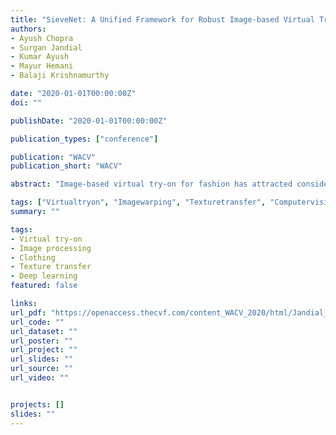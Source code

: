 ```yaml
---
title: "SieveNet: A Unified Framework for Robust Image-based Virtual Try-On"
authors:
- Ayush Chopra
- Surgan Jandial
- Kumar Ayush
- Mayur Hemani
- Balaji Krishnamurthy

date: "2020-01-01T00:00:00Z"
doi: ""

publishDate: "2020-01-01T00:00:00Z"

publication_types: ["conference"]

publication: "WACV"
publication_short: "WACV"

abstract: "Image-based virtual try-on for fashion has attracted considerable attention recently. The task requires trying on the desired clothing item on a target model. An efficient framework for this is composed of 2 stages: (1) warping (transforming) the try-on cloth to align with the pose and shape of the target model, and (2) a texture transfer module to seamlessly integrate the warped try-on cloth onto the target model image. Existing methods suffer from artifacts and distortions in their try-on output. In this work, we present SieveNet, a framework for robust image-based virtual try-on. Firstly, we introduce a multi-stage coarse-to-fine warping network to better model fine-grained intricacies in try-on clothing item and train it with a novel perceptual geometric matching loss. Next, we introduce a try-on cloth conditioned segmentation mask prior to improve the texture transfer network. Finally, we also introduce a dueling triplet strategy for training the texture transfer network which further improves the quality of the generated try-on result. We present extensive qualitative and quantitative evaluations on each component of the proposed pipeline and show significant performance improvements against existing state-of-the-art methods."

tags: ["Virtualtryon", "Imagewarping", "Texturetransfer", "Computervision", "Deeplearning"]
summary: ""

tags:
- Virtual try-on
- Image processing
- Clothing
- Texture transfer
- Deep learning
featured: false

links:
url_pdf: "https://openaccess.thecvf.com/content_WACV_2020/html/Jandial_SieveNet_A_Unified_Framework_for_Robust_Image-Based_Virtual_Try-On_WACV_2020_paper.html"
url_code: ""
url_dataset: ""
url_poster: ""
url_project: ""
url_slides: ""
url_source: ""
url_video: ""


projects: []
slides: ""
---
```

